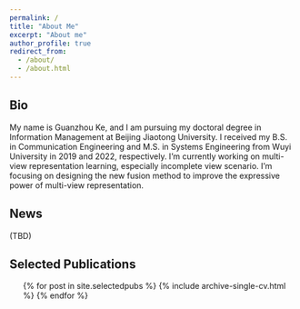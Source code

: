 ```yaml
---
permalink: /
title: "About Me"
excerpt: "About me"
author_profile: true
redirect_from: 
  - /about/
  - /about.html
---
```


Bio
---
My name is Guanzhou Ke, and I am pursuing my doctoral degree in Information Management at Beijing Jiaotong University. I received my B.S. in Communication Engineering and M.S. in Systems Engineering from Wuyi University in 2019 and 2022, respectively. I’m currently working on multi-view representation learning, especially incomplete view scenario. I’m focusing on designing the new fusion method to improve the expressive power of multi-view representation.


News
---

(TBD)

Selected Publications
---

<ul>{% for post in site.selectedpubs %}
    {% include archive-single-cv.html %}
  {% endfor %}</ul>
